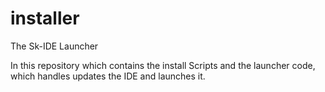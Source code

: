 # installer
The Sk-IDE Launcher

In this repository which contains the install Scripts and the launcher code, which handles updates the IDE and launches it.
